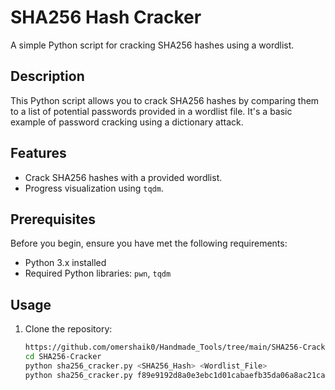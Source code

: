 # SHA256 Hash Cracker

A simple Python script for cracking SHA256 hashes using a wordlist.

## Description

This Python script allows you to crack SHA256 hashes by comparing them to a list of potential passwords provided in a wordlist file. It's a basic example of password cracking using a dictionary attack.

## Features

- Crack SHA256 hashes with a provided wordlist.
- Progress visualization using `tqdm`.

## Prerequisites

Before you begin, ensure you have met the following requirements:

- Python 3.x installed
- Required Python libraries: `pwn`, `tqdm`

## Usage

1. Clone the repository:

   ```bash
   https://github.com/omershaik0/Handmade_Tools/tree/main/SHA256-Cracker
   cd SHA256-Cracker
   python sha256_cracker.py <SHA256_Hash> <Wordlist_File>
   python sha256_cracker.py f89e9192d8a0e3ebc1d01cabaefb35da06a8ac21ca57d0e92a4d40b4b21e22b1 wordlist.txt or path to the wordlist.
   
   
